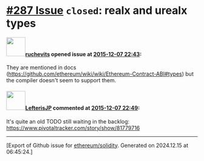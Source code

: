 # [\#287 Issue](https://github.com/ethereum/solidity/issues/287) `closed`: real<N>x<M> and ureal<N>x<M> types

#### <img src="https://avatars.githubusercontent.com/u/1459783?u=d728b1a38dad357290f7b8d69d34b41b09b6fbaf&v=4" width="50">[ruchevits](https://github.com/ruchevits) opened issue at [2015-12-07 22:43](https://github.com/ethereum/solidity/issues/287):

They are mentioned in docs (https://github.com/ethereum/wiki/wiki/Ethereum-Contract-ABI#types) but the compiler doesn't seem to support them.


#### <img src="https://avatars.githubusercontent.com/u/1658405?v=4" width="50">[LefterisJP](https://github.com/LefterisJP) commented at [2015-12-07 22:49](https://github.com/ethereum/solidity/issues/287#issuecomment-162694836):

It's quite an old TODO still waiting in the backlog:
https://www.pivotaltracker.com/story/show/81779716


-------------------------------------------------------------------------------



[Export of Github issue for [ethereum/solidity](https://github.com/ethereum/solidity). Generated on 2024.12.15 at 06:45:24.]
